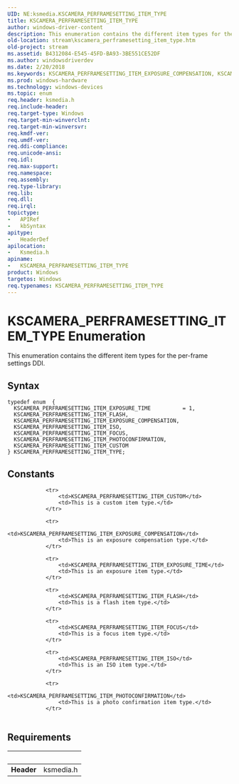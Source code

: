 ```yaml
---
UID: NE:ksmedia.KSCAMERA_PERFRAMESETTING_ITEM_TYPE
title: KSCAMERA_PERFRAMESETTING_ITEM_TYPE
author: windows-driver-content
description: This enumeration contains the different item types for the per-frame settings DDI.
old-location: stream\kscamera_perframesetting_item_type.htm
old-project: stream
ms.assetid: B4312084-E545-45FD-BA93-3BE551CE52DF
ms.author: windowsdriverdev
ms.date: 2/20/2018
ms.keywords: KSCAMERA_PERFRAMESETTING_ITEM_EXPOSURE_COMPENSATION, KSCAMERA_PERFRAMESETTING_ITEM_TYPE enumeration [Streaming Media Devices], stream.kscamera_perframesetting_item_type, ksmedia/KSCAMERA_PERFRAMESETTING_ITEM_EXPOSURE_COMPENSATION, KSCAMERA_PERFRAMESETTING_ITEM_ISO, ksmedia/KSCAMERA_PERFRAMESETTING_ITEM_TYPE, ksmedia/KSCAMERA_PERFRAMESETTING_ITEM_PHOTOCONFIRMATION, ksmedia/KSCAMERA_PERFRAMESETTING_ITEM_CUSTOM, ksmedia/KSCAMERA_PERFRAMESETTING_ITEM_ISO, ksmedia/KSCAMERA_PERFRAMESETTING_ITEM_FOCUS, KSCAMERA_PERFRAMESETTING_ITEM_FOCUS, KSCAMERA_PERFRAMESETTING_ITEM_FLASH, KSCAMERA_PERFRAMESETTING_ITEM_EXPOSURE_TIME, KSCAMERA_PERFRAMESETTING_ITEM_PHOTOCONFIRMATION, KSCAMERA_PERFRAMESETTING_ITEM_CUSTOM, ksmedia/KSCAMERA_PERFRAMESETTING_ITEM_EXPOSURE_TIME, ksmedia/KSCAMERA_PERFRAMESETTING_ITEM_FLASH, KSCAMERA_PERFRAMESETTING_ITEM_TYPE
ms.prod: windows-hardware
ms.technology: windows-devices
ms.topic: enum
req.header: ksmedia.h
req.include-header: 
req.target-type: Windows
req.target-min-winverclnt: 
req.target-min-winversvr: 
req.kmdf-ver: 
req.umdf-ver: 
req.ddi-compliance: 
req.unicode-ansi: 
req.idl: 
req.max-support: 
req.namespace: 
req.assembly: 
req.type-library: 
req.lib: 
req.dll: 
req.irql: 
topictype:
-	APIRef
-	kbSyntax
apitype:
-	HeaderDef
apilocation:
-	Ksmedia.h
apiname:
-	KSCAMERA_PERFRAMESETTING_ITEM_TYPE
product: Windows
targetos: Windows
req.typenames: KSCAMERA_PERFRAMESETTING_ITEM_TYPE
---
```


# KSCAMERA_PERFRAMESETTING_ITEM_TYPE Enumeration
This enumeration contains the different item types for the per-frame settings DDI.

## Syntax
````
typedef enum  { 
  KSCAMERA_PERFRAMESETTING_ITEM_EXPOSURE_TIME          = 1,
  KSCAMERA_PERFRAMESETTING_ITEM_FLASH,
  KSCAMERA_PERFRAMESETTING_ITEM_EXPOSURE_COMPENSATION,
  KSCAMERA_PERFRAMESETTING_ITEM_ISO,
  KSCAMERA_PERFRAMESETTING_ITEM_FOCUS,
  KSCAMERA_PERFRAMESETTING_ITEM_PHOTOCONFIRMATION,
  KSCAMERA_PERFRAMESETTING_ITEM_CUSTOM
} KSCAMERA_PERFRAMESETTING_ITEM_TYPE;
````

## Constants

<table>
            
                <tr>
                    <td>KSCAMERA_PERFRAMESETTING_ITEM_CUSTOM</td>
                    <td>This is a custom item type.</td>
                </tr>
            
                <tr>
                    <td>KSCAMERA_PERFRAMESETTING_ITEM_EXPOSURE_COMPENSATION</td>
                    <td>This is an exposure compensation type.</td>
                </tr>
            
                <tr>
                    <td>KSCAMERA_PERFRAMESETTING_ITEM_EXPOSURE_TIME</td>
                    <td>This is an exposure item type.</td>
                </tr>
            
                <tr>
                    <td>KSCAMERA_PERFRAMESETTING_ITEM_FLASH</td>
                    <td>This is a flash item type.</td>
                </tr>
            
                <tr>
                    <td>KSCAMERA_PERFRAMESETTING_ITEM_FOCUS</td>
                    <td>This is a focus item type.</td>
                </tr>
            
                <tr>
                    <td>KSCAMERA_PERFRAMESETTING_ITEM_ISO</td>
                    <td>This is an ISO item type.</td>
                </tr>
            
                <tr>
                    <td>KSCAMERA_PERFRAMESETTING_ITEM_PHOTOCONFIRMATION</td>
                    <td>This is a photo confirmation item type.</td>
                </tr>
</table>


## Requirements
| &nbsp; | &nbsp; |
| ---- |:---- |
| **Header** | ksmedia.h |